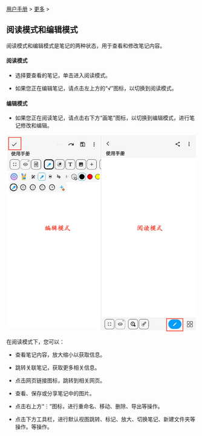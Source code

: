 [用户手册](/dragonnest/drawnote/manual/zh) > [更多](/dragonnest/drawnote/manual/zh/more) >

阅读模式和编辑模式
---
阅读模式和编辑模式是笔记的两种状态，用于查看和修改笔记内容。

#### 阅读模式
- 选择要查看的笔记，单击进入阅读模式。

- 如果您正在编辑笔记，请点击左上方的“√”图标，以切换到阅读模式。

#### 编辑模式
- 如果您正在阅读笔记，请点击右下方“画笔”图标，以切换到编辑模式，进行笔记修改和编辑。

![](imgs/reading_mode_and_editing_mode.png)

在阅读模式下，您可以：

- 查看笔记内容，放大缩小以获取信息。

- 跳转关联笔记，获取更多相关信息。

- 点击网页链接图标，跳转到相关网页。

- 查看、保存或分享笔记中的图片。

- 点击右上方“⋮”图标，进行重命名、移动、删除、导出等操作。

- 点击下方工具栏，进行默认视图跳转、标记、放大、切换笔记、新建文件夹等操作。等操作。